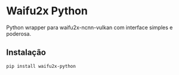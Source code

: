 # Waifu2x Python

Python wrapper para waifu2x-ncnn-vulkan com interface simples e poderosa.

## Instalação
```bash
pip install waifu2x-python